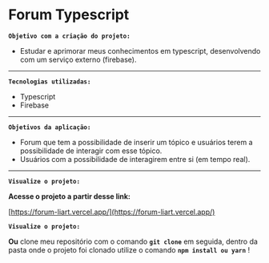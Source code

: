 # Forum Typescript

**`Objetivo com a criação do projeto:`**

- Estudar e aprimorar meus conhecimentos em typescript, desenvolvendo com um serviço externo (firebase).

---

**`Tecnologias utilizadas:`**

- Typescript
- Firebase

---

**`Objetivos da aplicação:`**

- Forum que tem a possibilidade de inserir um tópico e usuários terem a possibilidade de interagir com esse tópico.
- Usuários com a possibilidade de interagirem entre si (em tempo real).

---

**`Visualize o projeto:`**

**Acesse o projeto a partir desse link:** 

[https://forum-liart.vercel.app/](https://forum-liart.vercel.app/)

**`Visualize o projeto:`**

**Ou** clone meu repositório com o comando **`git clone`**  em seguida, dentro da pasta onde o projeto foi clonado utilize o comando **`npm install ou yarn`** !
